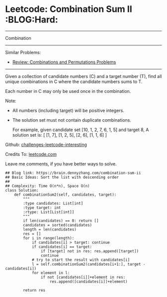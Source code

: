 # Leetcode: Combination Sum II     :BLOG:Hard:


---

Combination  

---

Similar Problems:  
-   [Review: Combinations and Permutations Problems](https://brain.dennyzhang.com/review-combination)

---

Given a collection of candidate numbers (C) and a target number (T), find all unique combinations in C where the candidate numbers sums to T.  

Each number in C may only be used once in the combination.  

Note:  
-   All numbers (including target) will be positive integers.
-   The solution set must not contain duplicate combinations.

    For example, given candidate set [10, 1, 2, 7, 6, 1, 5] and target 8, 
    A solution set is: 
    [
      [1, 7],
      [1, 2, 5],
      [2, 6],
      [1, 1, 6]
    ]

Github: [challenges-leetcode-interesting](https://github.com/DennyZhang/challenges-leetcode-interesting/tree/master/combination-sum-ii)  

Credits To: [leetcode.com](https://leetcode.com/problems/combination-sum-ii/description/)  

Leave me comments, if you have better ways to solve.  

    ## Blog link: https://brain.dennyzhang.com/combination-sum-ii
    ## Basic Ideas: Sort the list with descending order
    ##
    ## Complexity: Time O(n*n), Space O(n)
    class Solution:
        def combinationSum2(self, candidates, target):
            """
            :type candidates: List[int]
            :type target: int
            :rtype: List[List[int]]
            """
            if len(candidates) == 0: return []
            candidates = sorted(candidates)
            length = len(candidates)
            res = []
            for i in range(length):
                if candidates[i] > target: continue
                if candidates[i] == target:
                    if [target] not in res: res.append([target])
                    continue
                # try to start the result with candidates[i]
                l = self.combinationSum2(candidates[i+1:], target - candidates[i])
                for element in l:
                    if not [candidates[i]]+element in res:
                        res.append([candidates[i]]+element)
    
            return res